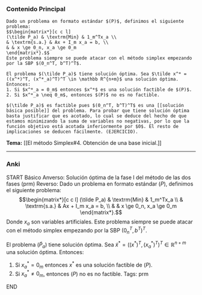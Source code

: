 ### Contenido Principal

```ad-proposition
Dado un problema en formato estándar $(P)$, definimos el siguiente problema:
$$\begin{matrix*}[c c l]
(\tilde P_a) & \textrm{Min} & 1_m^Tx_a \\
& \textrm{s.a.} & Ax + I_m x_a = b, \\
& & x \ge 0_n, x_a \ge 0_m
\end{matrix*}.$$
Este problema siempre se puede atacar con el método simplex empezando por la SBP $(0_n^T, b^T)^T$.

El problema $(\tilde P_a)$ tiene solución óptima. Sea $\tilde x^* = ((x^*)^T, (x^*_a)^T)^T \in \mathbb R^{n+m}$ una solución óptima. Entonces:
1. Si $x^*_a = 0_m$ entonces $x^*$ es una solución factible de $(P)$.
2. Si $x^*_a \neq 0_m$, entonces $(P)$ no es no factible.
```

```ad-proof
$(\tilde P_a)$ es factible pues $(0_n^T, b^T)^T$ es una [[solución básica posible]] del problema. Para probar que tiene solución óptima basta justificar que es acotado, lo cual se deduce del hecho de que estamos minimizando la suma de variables no negativas, por lo que la función objetivo está acotada inferiormente por $0$. El resto de implicaciones se deducen fácilmente. (EJERCICIO).
```

**Tema:** [[El método Simplex#4. Obtención de una base inicial.]]

---
### Anki

START
Básico
Anverso: Solución óptima de la fase I del método de las dos fases (prm)
Reverso: Dado un problema en formato estándar $(P)$, definimos el siguiente problema:
$$\begin{matrix*}[c c l]
(\tilde P_a) & \textrm{Min} & 1_m^Tx_a \\
& \textrm{s.a.} & Ax + I_m x_a = b, \\
& & x \ge 0_n, x_a \ge 0_m
\end{matrix*}.$$
Donde $x_a$ son variables artificiales. Este problema siempre se puede atacar con el método simplex empezando por la SBP $(0_n^T, b^T)^T$.

El problema $(\tilde P_a)$ tiene solución óptima. Sea $\tilde x^* = ((x^*)^T, (x^*_a)^T)^T \in \mathbb R^{n+m}$ una solución óptima. Entonces:
1. Si $x^*_a = 0_m$ entonces $x^*$ es una solución factible de $(P)$.
2. Si $x^*_a \neq 0_m$, entonces $(P)$ no es no factible.
Tags: prm
<!--ID: 1728549801471-->
END

